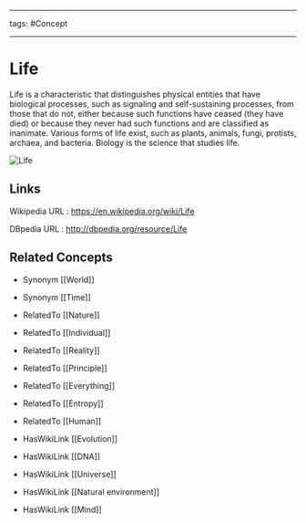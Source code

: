 




---

tags: #Concept

---
# Life


Life is a characteristic that distinguishes physical entities that have biological processes, such as signaling and self-sustaining processes, from those that do not, either because such functions have ceased (they have died) or because they never had such functions and are classified as inanimate. Various forms of life exist, such as plants, animals, fungi, protists, archaea, and bacteria. Biology is the science that studies life.

![Life](http://commons.wikimedia.org/wiki/Special:FilePath/Ruwenpflanzen.jpg?width=300)


## Links


Wikipedia URL : https://en.wikipedia.org/wiki/Life

DBpedia URL : http://dbpedia.org/resource/Life


## Related Concepts


- Synonym [[World]]

- Synonym [[Time]]

- RelatedTo [[Nature]]

- RelatedTo [[Individual]]

- RelatedTo [[Reality]]

- RelatedTo [[Principle]]

- RelatedTo [[Everything]]

- RelatedTo [[Entropy]]

- RelatedTo [[Human]]

- HasWikiLink [[Evolution]]

- HasWikiLink [[DNA]]

- HasWikiLink [[Universe]]

- HasWikiLink [[Natural environment]]

- HasWikiLink [[Mind]]